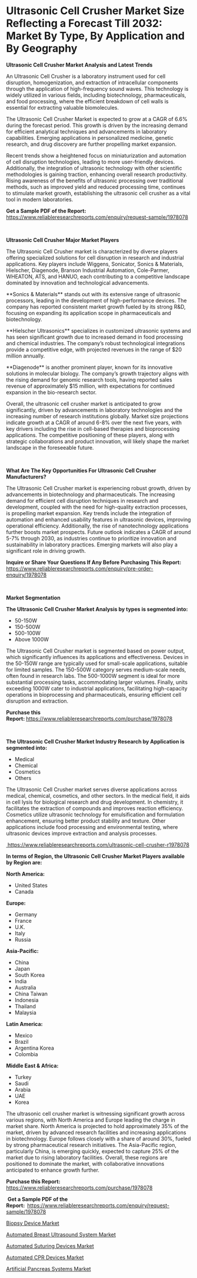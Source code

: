 <p><h1>Ultrasonic Cell Crusher Market Size Reflecting a Forecast Till 2032: Market By Type, By Application and By Geography</h1></p><p><strong>Ultrasonic Cell Crusher Market Analysis and Latest Trends</strong></p>
<p><p>An Ultrasonic Cell Crusher is a laboratory instrument used for cell disruption, homogenization, and extraction of intracellular components through the application of high-frequency sound waves. This technology is widely utilized in various fields, including biotechnology, pharmaceuticals, and food processing, where the efficient breakdown of cell walls is essential for extracting valuable biomolecules.</p><p>The Ultrasonic Cell Crusher Market is expected to grow at a CAGR of 6.6% during the forecast period. This growth is driven by the increasing demand for efficient analytical techniques and advancements in laboratory capabilities. Emerging applications in personalized medicine, genetic research, and drug discovery are further propelling market expansion. </p><p>Recent trends show a heightened focus on miniaturization and automation of cell disruption technologies, leading to more user-friendly devices. Additionally, the integration of ultrasonic technology with other scientific methodologies is gaining traction, enhancing overall research productivity. Rising awareness of the benefits of ultrasonic processing over traditional methods, such as improved yield and reduced processing time, continues to stimulate market growth, establishing the ultrasonic cell crusher as a vital tool in modern laboratories.</p></p>
<p><strong>Get a Sample PDF of the Report:&nbsp;</strong> <a href="https://www.reliableresearchreports.com/enquiry/request-sample/1978078?utm_campaign=102&utm_medium=2&utm_source=Github&utm_content=ia&utm_term=04032025&utm_id=ultrasonic-cell-crusher">https://www.reliableresearchreports.com/enquiry/request-sample/1978078</a></p>
<p>&nbsp;</p>
<p><strong>Ultrasonic Cell Crusher Major Market Players</strong></p>
<p><p>The Ultrasonic Cell Crusher market is characterized by diverse players offering specialized solutions for cell disruption in research and industrial applications. Key players include Wiggens, Sonicator, Sonics & Materials, Hielscher, Diagenode, Branson Industrial Automation, Cole-Parmer, WHEATON, ATS, and HANUO, each contributing to a competitive landscape dominated by innovation and technological advancements.</p><p>**Sonics & Materials** stands out with its extensive range of ultrasonic processors, leading in the development of high-performance devices. The company has reported consistent market growth fueled by its strong R&D, focusing on expanding its application scope in pharmaceuticals and biotechnology.</p><p>**Hielscher Ultrasonics** specializes in customized ultrasonic systems and has seen significant growth due to increased demand in food processing and chemical industries. The company’s robust technological integrations provide a competitive edge, with projected revenues in the range of $20 million annually.</p><p>**Diagenode** is another prominent player, known for its innovative solutions in molecular biology. The company’s growth trajectory aligns with the rising demand for genomic research tools, having reported sales revenue of approximately $15 million, with expectations for continued expansion in the bio-research sector.</p><p>Overall, the ultrasonic cell crusher market is anticipated to grow significantly, driven by advancements in laboratory technologies and the increasing number of research institutions globally. Market size projections indicate growth at a CAGR of around 6-8% over the next five years, with key drivers including the rise in cell-based therapies and bioprocessing applications. The competitive positioning of these players, along with strategic collaborations and product innovation, will likely shape the market landscape in the foreseeable future.</p></p>
<p>&nbsp;</p>
<p><strong>What Are The Key Opportunities For Ultrasonic Cell Crusher Manufacturers?</strong></p>
<p><p>The Ultrasonic Cell Crusher market is experiencing robust growth, driven by advancements in biotechnology and pharmaceuticals. The increasing demand for efficient cell disruption techniques in research and development, coupled with the need for high-quality extraction processes, is propelling market expansion. Key trends include the integration of automation and enhanced usability features in ultrasonic devices, improving operational efficiency. Additionally, the rise of nanotechnology applications further boosts market prospects. Future outlook indicates a CAGR of around 5-7% through 2030, as industries continue to prioritize innovation and sustainability in laboratory practices. Emerging markets will also play a significant role in driving growth.</p></p>
<p><strong>Inquire or Share Your Questions If Any Before Purchasing This Report:</strong> <a href="https://www.reliableresearchreports.com/enquiry/pre-order-enquiry/1978078?utm_campaign=102&utm_medium=2&utm_source=Github&utm_content=ia&utm_term=04032025&utm_id=ultrasonic-cell-crusher">https://www.reliableresearchreports.com/enquiry/pre-order-enquiry/1978078</a></p>
<p>&nbsp;</p>
<p><strong>Market Segmentation</strong></p>
<p><strong>The Ultrasonic Cell Crusher Market Analysis by types is segmented into:</strong></p>
<p><ul><li>50-150W</li><li>150-500W</li><li>500-100W</li><li>Above 1000W</li></ul></p>
<p><p>The Ultrasonic Cell Crusher market is segmented based on power output, which significantly influences its applications and effectiveness. Devices in the 50-150W range are typically used for small-scale applications, suitable for limited samples. The 150-500W category serves medium-scale needs, often found in research labs. The 500-1000W segment is ideal for more substantial processing tasks, accommodating larger volumes. Finally, units exceeding 1000W cater to industrial applications, facilitating high-capacity operations in bioprocessing and pharmaceuticals, ensuring efficient cell disruption and extraction.</p></p>
<p><strong>Purchase this Report:&nbsp;</strong><a href="https://www.reliableresearchreports.com/purchase/1978078?utm_campaign=102&utm_medium=2&utm_source=Github&utm_content=ia&utm_term=04032025&utm_id=ultrasonic-cell-crusher">https://www.reliableresearchreports.com/purchase/1978078</a></p>
<p>&nbsp;</p>
<p><strong>The Ultrasonic Cell Crusher Market Industry Research by Application is segmented into:</strong></p>
<p><ul><li>Medical</li><li>Chemical</li><li>Cosmetics</li><li>Others</li></ul></p>
<p><p>The Ultrasonic Cell Crusher market serves diverse applications across medical, chemical, cosmetics, and other sectors. In the medical field, it aids in cell lysis for biological research and drug development. In chemistry, it facilitates the extraction of compounds and improves reaction efficiency. Cosmetics utilize ultrasonic technology for emulsification and formulation enhancement, ensuring better product stability and texture. Other applications include food processing and environmental testing, where ultrasonic devices improve extraction and analysis processes.</p></p>
<p><a href="https://www.reliableresearchreports.com/ultrasonic-cell-crusher-r1978078?utm_campaign=102&utm_medium=2&utm_source=Github&utm_content=ia&utm_term=04032025&utm_id=ultrasonic-cell-crusher">&nbsp;https://www.reliableresearchreports.com/ultrasonic-cell-crusher-r1978078</a></p>
<p><strong>In terms of Region, the Ultrasonic Cell Crusher Market Players available by Region are:</strong></p>
<p>
    <p> <strong> North America: </strong>
        <ul>
            <li>United States</li>
            <li>Canada</li>
        </ul>
        </p> 
    <p> <strong> Europe: </strong>
        <ul>
            <li>Germany</li>
            <li>France</li>
            <li>U.K.</li>
            <li>Italy</li>
            <li>Russia</li>
        </ul>
        </p> 
    <p> <strong> Asia-Pacific: </strong>
        <ul>
            <li>China</li>
            <li>Japan</li>
            <li>South Korea</li>
            <li>India</li>
            <li>Australia</li>
            <li>China Taiwan</li>
            <li>Indonesia</li>
            <li>Thailand</li>
            <li>Malaysia</li>
        </ul>
        </p> 
    <p> <strong> Latin America: </strong>
        <ul>
            <li>Mexico</li>
            <li>Brazil</li>
            <li>Argentina Korea</li>
            <li>Colombia</li>
        </ul>
        </p> 
    <p> <strong> Middle East & Africa: </strong>
        <ul>
            <li>Turkey</li>
            <li>Saudi</li>
            <li>Arabia</li>
            <li>UAE</li>
            <li>Korea</li>
        </ul>
    </p>
    </p>
<p><p>The ultrasonic cell crusher market is witnessing significant growth across various regions, with North America and Europe leading the charge in market share. North America is projected to hold approximately 35% of the market, driven by advanced research facilities and increasing applications in biotechnology. Europe follows closely with a share of around 30%, fueled by strong pharmaceutical research initiatives. The Asia-Pacific region, particularly China, is emerging quickly, expected to capture 25% of the market due to rising laboratory facilities. Overall, these regions are positioned to dominate the market, with collaborative innovations anticipated to enhance growth further.</p></p>
<p><strong>Purchase this Report: </strong><a href="https://www.reliableresearchreports.com/purchase/1978078?utm_campaign=102&utm_medium=2&utm_source=Github&utm_content=ia&utm_term=04032025&utm_id=ultrasonic-cell-crusher">https://www.reliableresearchreports.com/purchase/1978078</a></p>
<p>&nbsp;<strong>Get a Sample PDF of the Report:&nbsp;&nbsp;</strong><a href="https://www.reliableresearchreports.com/enquiry/request-sample/1978078?utm_campaign=102&utm_medium=2&utm_source=Github&utm_content=ia&utm_term=04032025&utm_id=ultrasonic-cell-crusher">https://www.reliableresearchreports.com/enquiry/request-sample/1978078</a></p>
<p><strong></strong></p>
<p><p><a href="https://github.com/haimamuirev8/Market-Research-Report-List-1/blob/main/biopsy-device-market.md?utm_campaign=102&utm_medium=2&utm_source=Github&utm_content=ia&utm_term=04032025&utm_id=ultrasonic-cell-crusher">Biopsy Device Market</a></p><p><a href="https://github.com/vigoseiler/Market-Research-Report-List-1/blob/main/automated-breast-ultrasound-system-market.md?utm_campaign=102&utm_medium=2&utm_source=Github&utm_content=ia&utm_term=04032025&utm_id=ultrasonic-cell-crusher">Automated Breast Ultrasound System Market</a></p><p><a href="https://github.com/iquiseeboli/Market-Research-Report-List-1/blob/main/automated-suturing-devices-market.md?utm_campaign=102&utm_medium=2&utm_source=Github&utm_content=ia&utm_term=04032025&utm_id=ultrasonic-cell-crusher">Automated Suturing Devices Market</a></p><p><a href="https://github.com/daemluari/Market-Research-Report-List-1/blob/main/automated-cpr-devices-market.md?utm_campaign=102&utm_medium=2&utm_source=Github&utm_content=ia&utm_term=04032025&utm_id=ultrasonic-cell-crusher">Automated CPR Devices Market</a></p><p><a href="https://github.com/jhamygunler/Market-Research-Report-List-1/blob/main/artificial-pancreas-systems-market.md?utm_campaign=102&utm_medium=2&utm_source=Github&utm_content=ia&utm_term=04032025&utm_id=ultrasonic-cell-crusher">Artificial Pancreas Systems Market</a></p></p>